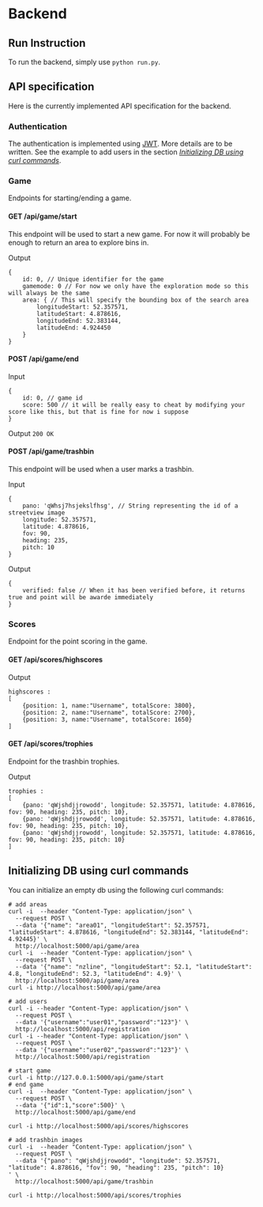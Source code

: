 # Backend

## Run Instruction

To run the backend, simply use `python run.py`.

## API specification

Here is the currently implemented API specification for the backend.

### Authentication

The authentication is implemented using [JWT](https://pythonhosted.org/Flask-JWT/). More details are to be written.
See the example to add users in the section [*Initializing DB using curl commands*](#curlinit).

### Game

Endpoints for starting/ending a game.

#### GET /api/game/start
This endpoint will be used to start a new game. For now it will probably be enough to return an area to explore bins in.

Output
```
{
    id: 0, // Unique identifier for the game
    gamemode: 0 // For now we only have the exploration mode so this will always be the same
    area: { // This will specify the bounding box of the search area
        longitudeStart: 52.357571,
        latitudeStart: 4.878616,
        longitudeEnd: 52.383144,
        latitudeEnd: 4.924450
    }
}
```

#### POST /api/game/end

Input
```
{
    id: 0, // game id
    score: 500 // it will be really easy to cheat by modifying your score like this, but that is fine for now i suppose
}
```

Output
`200 OK`

#### POST /api/game/trashbin
This endpoint will be used when a user marks a trashbin.

Input
```
{
    pano: 'qWhsj7hsjekslfhsg', // String representing the id of a streetview image
    longitude: 52.357571,
    latitude: 4.878616,
    fov: 90,
    heading: 235,
    pitch: 10
}
```

Output
```
{
    verified: false // When it has been verified before, it returns true and point will be awarde immediately
}
```

### Scores

Endpoint for the point scoring in the game.

#### GET /api/scores/highscores

Output 
```
highscores :
[
    {position: 1, name:"Username", totalScore: 3800},
    {position: 2, name:"Username", totalScore: 2700},
    {position: 3, name:"Username", totalScore: 1650}
]
```

#### GET /api/scores/trophies

Endpoint for the trashbin trophies.

Output 
```
trophies :
[
    {pano: 'qWjshdjjrowodd', longitude: 52.357571, latitude: 4.878616, fov: 90, heading: 235, pitch: 10},    
    {pano: 'qWjshdjjrowodd', longitude: 52.357571, latitude: 4.878616, fov: 90, heading: 235, pitch: 10},
    {pano: 'qWjshdjjrowodd', longitude: 52.357571, latitude: 4.878616, fov: 90, heading: 235, pitch: 10}
]
```

## <a name="curlinit"></a>Initializing DB using curl commands

You can initialize an empty db using the following curl commands:

```
# add areas
curl -i  --header "Content-Type: application/json" \
  --request POST \
  --data '{"name": "area01", "longitudeStart": 52.357571, "latitudeStart": 4.878616, "longitudeEnd": 52.383144, "latitudeEnd": 4.92445}' \
  http://localhost:5000/api/game/area
curl -i  --header "Content-Type: application/json" \
  --request POST \
  --data '{"name": "nzline", "longitudeStart": 52.1, "latitudeStart": 4.8, "longitudeEnd": 52.3, "latitudeEnd": 4.9}' \
  http://localhost:5000/api/game/area
curl -i http://localhost:5000/api/game/area

# add users
curl -i --header "Content-Type: application/json" \
  --request POST \
  --data '{"username":"user01","password":"123"}' \
  http://localhost:5000/api/registration
curl -i --header "Content-Type: application/json" \
  --request POST \
  --data '{"username":"user02","password":"123"}' \
  http://localhost:5000/api/registration

# start game
curl -i http://127.0.0.1:5000/api/game/start
# end game
curl -i  --header "Content-Type: application/json" \
  --request POST \
  --data '{"id":1,"score":500}' \
  http://localhost:5000/api/game/end

curl -i http://localhost:5000/api/scores/highscores

# add trashbin images
curl -i  --header "Content-Type: application/json" \
  --request POST \
  --data '{"pano": "qWjshdjjrowodd", "longitude": 52.357571, "latitude": 4.878616, "fov": 90, "heading": 235, "pitch": 10}
' \
  http://localhost:5000/api/game/trashbin

curl -i http://localhost:5000/api/scores/trophies
```
